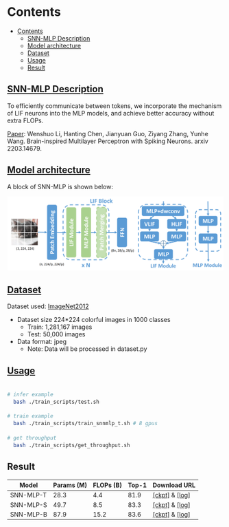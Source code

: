 # Contents

- [Contents](#contents)
    - [SNN-MLP Description](#snn-mlp-description)
    - [Model architecture](#model-architecture)
    - [Dataset](#dataset)
    - [Usage](#usage)
    - [Result](#result)

## [SNN-MLP Description](#contents)

 To efficiently communicate between tokens, we incorporate the mechanism of LIF neurons into the MLP models, and achieve better accuracy without extra FLOPs.

[Paper](https://arxiv.org/pdf/2203.14679.pdf): Wenshuo Li, Hanting Chen, Jianyuan Guo, Ziyang Zhang, Yunhe Wang. Brain-inspired Multilayer Perceptron with Spiking Neurons. arxiv 2203.14679.

## [Model architecture](#contents)

A block of SNN-MLP is shown below:

![image](./snnmlp.png)

## [Dataset](#contents)

Dataset used: [ImageNet2012](http://www.image-net.org/)

- Dataset size 224*224 colorful images in 1000 classes
    - Train: 1,281,167 images  
    - Test: 50,000 images
- Data format: jpeg
    - Note: Data will be processed in dataset.py


## [Usage](#contents)

```bash

# infer example
  bash ./train_scripts/test.sh

# train example
  bash ./train_scripts/train_snnmlp_t.sh # 8 gpus

# get throughput
  bash ./train_scripts/get_throughput.sh

```

## Result

|Model|Params (M)|FLOPs (B)|Top-1|Download URL|
|-|-|-|-|-|
|SNN-MLP-T|28.3|4.4|81.9|[[ckpt]](https://github.com/huawei-noah/Efficient-AI-Backbones/releases/download/snnmlp/snnmlp_tiny_81.88.pt) & [[log]]( https://github.com/huawei-noah/Efficient-AI-Backbones/releases/download/snnmlp/snnmlp_tiny_81.88.log)|
|SNN-MLP-S|49.7|8.5|83.3|[[ckpt]](https://github.com/huawei-noah/Efficient-AI-Backbones/releases/download/snnmlp/snnmlp_small_83.30.pt) & [[log]]( https://github.com/huawei-noah/Efficient-AI-Backbones/releases/download/snnmlp/snnmlp_small_83.30.log)|
|SNN-MLP-B|87.9|15.2|83.6|[[ckpt]](https://github.com/huawei-noah/Efficient-AI-Backbones/releases/download/snnmlp/snnmlp_base_83.59.pt) & [[log]]( https://github.com/huawei-noah/Efficient-AI-Backbones/releases/download/snnmlp/snnmlp_base_83.59.log)|


